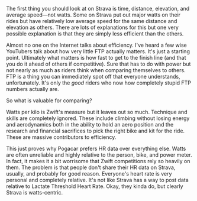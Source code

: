 The first thing you should look at on Strava is time, distance, elevation, and average speed—not watts. Some on Strava put out major watts on their rides but have relatively low average speed for the same distance and elevation as others. There are lots of explanations for this but one very possible explanation is that they are simply less efficient than the others.

Almost no one on the Internet talks about efficiency. I've heard a few wise YouTubers talk about how very little FTP actually matters. It's just a starting point. Ultimately what matters is how fast to get to the finish line (and that you do it ahead of others if competitive). Sure that has to do with power but not nearly as much as riders think when comparing themselves to others. FTP is a thing you can immediately spot off that everyone understands, unfortunately. It's only the *good* riders who now how completely stupid FTP numbers actually are.

So what is valuable for comparing?

Watts per kilo is Zwift's measure but it leaves out so much. Technique and skills are completely ignored. These include climbing without losing energy and aerodynamics both in the ability to hold an aero position and the research and financial sacrifices to pick the right bike and kit for the ride. These are massive contributors to efficiency.

This just proves why Pogacar prefers HR data over everything else. Watts are often unreliable and highly relative to the person, bike, and power meter. In fact, it makes it a bit worrisome that Zwift competitions rely so heavily on them. The problem is that people don't share their HR data on Strava, usually, and probably for good reason. Everyone's heart rate is very personal and completely relative. It's not like Strava has a way to post data relative to Lactate Threshold Heart Rate. Okay, they kinda do, but clearly Strava is watts-centric.
